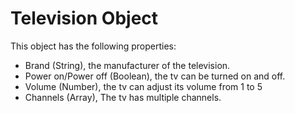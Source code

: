 # Television Object

This object has the following properties:

- Brand (String), the manufacturer of the television.
- Power on/Power off (Boolean), the tv can be turned on and off.
- Volume (Number), the tv can adjust its volume from 1 to 5
- Channels (Array), The tv has multiple channels.
